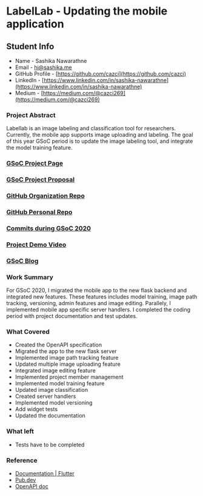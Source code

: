 # LabelLab - Updating the mobile application

## Student Info

- Name - Sashika Nawarathne
- Email - hi@sashika.me
- GitHub Profile - [https://github.com/cazci](https://github.com/cazci)
- LinkedIn - [https://www.linkedin.com/in/sashika-nawarathne](https://www.linkedin.com/in/sashika-nawarathne)
- Medium - [https://medium.com/@cazci269](https://medium.com/@cazci269)

### Project Abstract

Labellab is an image labeling and classification tool for researchers. Currently, the mobile app supports image uploading and labeling. The goal of this year GSoC period is to update the image labeling tool, and integrate the model training feature.

### [GSoC Project Page](https://summerofcode.withgoogle.com/projects/#5971187101859840)

### [GSoC Project Proposal](https://drive.google.com/file/d/1O5n6OpGflQW3qKkxfwtSgPS_yYZVXVCd/view?usp=sharing)

### [GitHub Organization Repo](https://github.com/scorelab/LabelLab)

### [GitHub Personal Repo](https://github.com/cazci)

### [Commits during GSoC 2020](https://github.com/scorelab/LabelLab/commits?author=cazci)

### [Project Demo Video](https://drive.google.com/file/d/1MAYkxMkfxdY3EPKnS-cJhnf8eD4jJ-cw/view?usp=sharing)

### [GSoC Blog](https://medium.com/scorelab)

### Work Summary

For GSoC 2020, I migrated the mobile app to the new flask backend and integrated new features. These features includes model training, image path tracking, versioning, admin features and image editing. Parallely, I implemented mobile app specific server handlers. I completed the coding period with project documentation and test updates.

### What Covered

- Created the OpenAPI specification
- Migrated the app to the new flask server
- Implemented image path tracking feature
- Updated multiple image uploading feature
- Integrated image editing feature
- Implemented project member management
- Implemented model training feature
- Updated image classification
- Created server handlers
- Implemented model versioning
- Add widget tests
- Updated the documentation

### What left

- Tests have to be completed

### Reference

- [Documentation | Flutter](https://flutter.dev/docs)
- [Pub.dev](https://pub.dev)
- [OpenAPI doc](https://swagger.io/specification)
